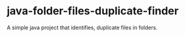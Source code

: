 # java-folder-files-duplicate-finder
A simple java project that identifies, duplicate files in folders.
